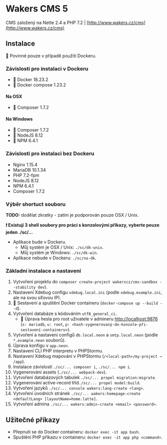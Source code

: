 # Wakers CMS 5

CMS založený na Nette 2.4 a PHP 7.2 | [http://www.wakers.cz/cms](http://www.wakers.cz/cms)

## Instalace

🐳 Povinné pouze v případě použití Dockeru.

### Závislosti pro instalaci v Dockeru
- 🐳 Docker 18.23.2
- 🐳 Docker compose 1.23.2

#### Na OSX
- 🐳 Composer 1.7.2

#### Na Windows
- 🐳 Composer 1.7.2
- 🐳 NodeJS 8.12
- 🐳 NPM 6.4.1

### Závislosti pro instalaci bez Dockeru
- Nginx 1.15.4
- MariaDB 10.1.34
- PHP 7.2-fpm
- NodeJS 8.12
- NPM 6.4.1
- Composer 1.7.2

### Výběr shortuct souboru

**TODO:** dodělat zkratky - zatím je podporován pouze OSX / Unix.

**❗ Existují 3 shell soubory pro práci s konzolovými příkazy, vyberte pouze jeden ./sc/...**
- Aplikace bude v Dockeru.
  - Můj systém je OSX / Unix: `./sc/dk-unix`.
  - Můj systém je Windows: `./sc/dk-win`.
- Aplikace nebude v Dockeru: `./sc/no-dk`.

### Základní instalace a nastavení
1. Vytvoření projektu do `composer create-project wakerscz/cms-sandbox --stability dev`).
2. Nastavení Xdebug configu `xdebug.local.ini` (podle `xdebug.example.ini`, ale na svou síťovou IP).
3. 🐳 Sestavení a spuštění Docker containeru (`docker-compose up --build --d`).
4. Vytvoření databáze s kódováním `utf8_general_ci`.
   - 🐳 Úprava hesla pro root uživatele v admineru [http://localhost:9876](http://localhost:9876) (`s: mariadb`, `u: root`, `p: <hash-vygenerovaný-do-konzole-při-sestavení-containeru>`).
5. Vytvoření a nastavení configů `db.local.neon` a `smtp.local.neon` (podle `*.example.neon` souborů).
6. Úprava konfigu v `app.neon`.
7. Nastavení CLI PHP interpretu v PHPStormu.
8. Nastavení Xdebug mapování v PHPStormu (`/<local-path>/my-project → /app`).
9. Instalace závislostí `./sc/... composer i`, `./sc/... npm i`.
10. Vygenerování assets (`./sc/... webpack-dev`).
11. Vytvoření databázových tabulek `./sc/... propel migration:migrate`.
12. Vygenerování active-record tříd`./sc/... propel model:build`.
13. Vytvoření jazyků `./sc/... console wakers:lang-create <lang>`.
14. Vytvoření úvodních stránek `./sc/... wakers:homepage-create <defaultLang> [layoutName=home.latte]`.
15. Vytvoření admina `./sc/... wakers:admin-create <email> <password>`.

## Užitečné příkazy
- Přepnutí se do Docker containeru: `docker exec -it app bash`.
- Spuštění PHP příkazu v containeru: `docker exec -it app php <command>`.

